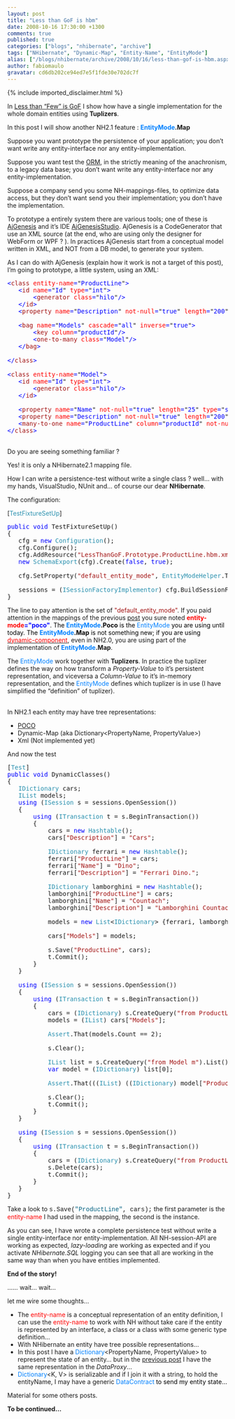 ```yaml
---
layout: post
title: "Less than GoF is hbm"
date: 2008-10-16 17:30:00 +1300
comments: true
published: true
categories: ["blogs", "nhibernate", "archive"]
tags: ["NHibernate", "Dynamic-Map", "Entity-Name", "EntityMode"]
alias: ["/blogs/nhibernate/archive/2008/10/16/less-than-gof-is-hbm.aspx"]
author: fabiomaulo
gravatar: cd6db202ce94ed7e5f1fde30e702dc7f
---
```

{% include imported_disclaimer.html %}
<p>In <a href="/blogs/nhibernate/archive/2008/10/12/less-than-few-is-gof.aspx">Less than &ldquo;Few&rdquo; is GoF</a> I show how have a single implementation for the whole domain entities using <strong>Tuplizers</strong>.</p>
<p>In this post I will show another NH2.1 feature : <strong><span style="color: #0080ff">EntityMode</span>.Map</strong></p>
<p>Suppose you want prototype the persistence of your application; you don&rsquo;t want write any entity-interface nor any entity-implementation.</p>
<p>Suppose you want test the <a href="http://en.wikipedia.org/wiki/Object-relational_mapping">ORM</a>, in the strictly meaning of the anachronism, to a legacy data base; you don&rsquo;t want write any entity-interface nor any entity-implementation.</p>
<p>Suppose a company send you some NH-mappings-files, to optimize data access, but they don&rsquo;t want send you their implementation; you don&rsquo;t have the implementation.</p>
<p>To prototype a entirely system there are various tools; one of these is <a href="http://www.codeplex.com/ajgenesis">AjGenesis</a> and it&rsquo;s IDE <a href="http://www.codeplex.com/ajgenesisstudio">AjGenesisStudio</a>. AjGenesis is a CodeGenerator that use an XML source (at the end, who are using only the designer for WebForm or WPF ? ). In practices AjGenesis start from a conceptual model written in XML, and NOT from a DB model, to generate your system. </p>
<p>As I can do with AjGenesis (explain how it work is not a target of this post), I&rsquo;m going to prototype, a little system, using an XML:</p>
<pre class="code"><span style="color: blue">&lt;</span><span style="color: #a31515">class </span><span style="color: red">entity-name</span><span style="color: blue">=</span>"<span style="color: blue">ProductLine</span>"<span style="color: blue">&gt;<br />   &lt;</span><span style="color: #a31515">id </span><span style="color: red">name</span><span style="color: blue">=</span>"<span style="color: blue">Id</span>" <span style="color: red">type</span><span style="color: blue">=</span>"<span style="color: blue">int</span>"<span style="color: blue">&gt;<br />       &lt;</span><span style="color: #a31515">generator </span><span style="color: red">class</span><span style="color: blue">=</span>"<span style="color: blue">hilo</span>"<span style="color: blue">/&gt;<br />   &lt;/</span><span style="color: #a31515">id</span><span style="color: blue">&gt;<br />   &lt;</span><span style="color: #a31515">property </span><span style="color: red">name</span><span style="color: blue">=</span>"<span style="color: blue">Description</span>" <span style="color: red">not-null</span><span style="color: blue">=</span>"<span style="color: blue">true</span>" <span style="color: red">length</span><span style="color: blue">=</span>"<span style="color: blue">200</span>" <span style="color: red">type</span><span style="color: blue">=</span>"<span style="color: blue">string</span>"<span style="color: blue">/&gt;<br /><br />   &lt;</span><span style="color: #a31515">bag </span><span style="color: red">name</span><span style="color: blue">=</span>"<span style="color: blue">Models</span>" <span style="color: red">cascade</span><span style="color: blue">=</span>"<span style="color: blue">all</span>" <span style="color: red">inverse</span><span style="color: blue">=</span>"<span style="color: blue">true</span>"<span style="color: blue">&gt;<br />       &lt;</span><span style="color: #a31515">key </span><span style="color: red">column</span><span style="color: blue">=</span>"<span style="color: blue">productId</span>"<span style="color: blue">/&gt;<br />       &lt;</span><span style="color: #a31515">one-to-many </span><span style="color: red">class</span><span style="color: blue">=</span>"<span style="color: blue">Model</span>"<span style="color: blue">/&gt;<br />   &lt;/</span><span style="color: #a31515">bag</span><span style="color: blue">&gt;<br /><br />&lt;/</span><span style="color: #a31515">class</span><span style="color: blue">&gt;<br /><br />&lt;</span><span style="color: #a31515">class </span><span style="color: red">entity-name</span><span style="color: blue">=</span>"<span style="color: blue">Model</span>"<span style="color: blue">&gt;<br />   &lt;</span><span style="color: #a31515">id </span><span style="color: red">name</span><span style="color: blue">=</span>"<span style="color: blue">Id</span>" <span style="color: red">type</span><span style="color: blue">=</span>"<span style="color: blue">int</span>"<span style="color: blue">&gt;<br />       &lt;</span><span style="color: #a31515">generator </span><span style="color: red">class</span><span style="color: blue">=</span>"<span style="color: blue">hilo</span>"<span style="color: blue">/&gt;<br />   &lt;/</span><span style="color: #a31515">id</span><span style="color: blue">&gt;<br /><br />   &lt;</span><span style="color: #a31515">property </span><span style="color: red">name</span><span style="color: blue">=</span>"<span style="color: blue">Name</span>" <span style="color: red">not-null</span><span style="color: blue">=</span>"<span style="color: blue">true</span>" <span style="color: red">length</span><span style="color: blue">=</span>"<span style="color: blue">25</span>" <span style="color: red">type</span><span style="color: blue">=</span>"<span style="color: blue">string</span>"<span style="color: blue">/&gt;<br />   &lt;</span><span style="color: #a31515">property </span><span style="color: red">name</span><span style="color: blue">=</span>"<span style="color: blue">Description</span>" <span style="color: red">not-null</span><span style="color: blue">=</span>"<span style="color: blue">true</span>" <span style="color: red">length</span><span style="color: blue">=</span>"<span style="color: blue">200</span>" <span style="color: red">type</span><span style="color: blue">=</span>"<span style="color: blue">string</span>"<span style="color: blue">/&gt;<br />   &lt;</span><span style="color: #a31515">many-to-one </span><span style="color: red">name</span><span style="color: blue">=</span>"<span style="color: blue">ProductLine</span>" <span style="color: red">column</span><span style="color: blue">=</span>"<span style="color: blue">productId</span>" <span style="color: red">not-null</span><span style="color: blue">=</span>"<span style="color: blue">true</span>" <span style="color: red">class</span><span style="color: blue">=</span>"<span style="color: blue">ProductLine</span>"<span style="color: blue">/&gt;<br />&lt;/</span><span style="color: #a31515">class</span><span style="color: blue">&gt;</span></pre>
<p>
<br />Do you are seeing something familiar ? 
</p>
<p>Yes! it is only a NHibernate2.1 mapping file. 
  </p>
<p>How I can write a persistence-test without write a single class ? well&hellip; with my hands, VisualStudio, NUnit and&hellip; of course our dear <strong>NHibernate</strong>. 
  </p>
<p>The configuration:</p>
<p>
[<span style="color: #2b91af">TestFixtureSetUp</span>] 
</p>
<pre class="code"><span style="color: blue">public void </span>TestFixtureSetUp()<br />{<br />   cfg = <span style="color: blue">new </span><span style="color: #2b91af">Configuration</span>();<br />   cfg.Configure();<br />   cfg.AddResource(<span style="color: #a31515">"LessThanGoF.Prototype.ProductLine.hbm.xml"</span>, <span style="color: blue">typeof </span>(<span style="color: #2b91af">PrototypeSystemFixture</span>).Assembly);<br />   <span style="color: blue">new </span><span style="color: #2b91af">SchemaExport</span>(cfg).Create(<span style="color: blue">false</span>, <span style="color: blue">true</span>);<br /><br />   cfg.SetProperty(<span style="color: #a31515">"default_entity_mode"</span>, <span style="color: #2b91af">EntityModeHelper</span>.ToString(<span style="color: #2b91af">EntityMode</span>.Map));<br /><br />   sessions = (<span style="color: #2b91af">ISessionFactoryImplementor</span>) cfg.BuildSessionFactory();<br />}</pre>
<p>
The line to pay attention is the set of <span style="color: #a31515">"default_entity_mode"</span>. If you paid attention in the mappings of the previous <a href="http://fabiomaulo.blogspot.com/2008/10/less-than-few-is-gof.html">post</a> you sure noted <span style="color: #ff0000"><strong>entity-mode</strong></span><span style="color: #0000ff"><strong>="poco"</strong><span style="color: #000000">. The <strong><span style="color: #0080ff">EntityMode</span>.Poco</strong> is the <span style="color: #0080ff">EntityMode</span> you are using until today. The <strong><span style="color: #0080ff">EntityMode</span>.Map</strong> is not something new; if you are using </span></span><a href="/doc/nh/en/index.html#mapping-declaration-component"><span style="color: #ff0000">dynamic-component</span></a>, even in NH2.0, you are using part of the implementation of <strong><span style="color: #0080ff">EntityMode</span>.Map</strong>.</p>
<div>The <span style="color: #0080ff">EntityMode</span> work together with <strong>Tuplizers</strong>. In practice the tuplizer defines the way on how transform a <em>Property-Value</em> to it&rsquo;s persistent representation, and viceversa a <em>Column-Value</em> to it&rsquo;s in-memory representation, and the <span style="color: #0080ff">EntityMode</span> defines which tuplizer is in use (I have simplified the &ldquo;definition&rdquo; of tuplizer).</div>
<p>
<br />In NH2.1 each entity may have tree representations: 
</p>
<ul>
<li><a href="http://en.wikipedia.org/wiki/POCO">POCO</a> 
    <br /></li>
<li>Dynamic-Map (aka Dictionary&lt;PropertyName, PropertyValue&gt;) 
    <br /></li>
<li>Xml (Not implemented yet) 
    <br /></li>
</ul>
<p>
And now the test 
</p>
<pre class="code">[<span style="color: #2b91af">Test</span>]<br /><span style="color: blue">public void </span>DynamicClasses()<br />{<br />   <span style="color: #2b91af">IDictionary </span>cars;<br />   <span style="color: #2b91af">IList </span>models;<br />   <span style="color: blue">using </span>(<span style="color: #2b91af">ISession </span>s = sessions.OpenSession())<br />   {<br />       <span style="color: blue">using </span>(<span style="color: #2b91af">ITransaction </span>t = s.BeginTransaction())<br />       {<br />           cars = <span style="color: blue">new </span><span style="color: #2b91af">Hashtable</span>();<br />           cars[<span style="color: #a31515">"Description"</span>] = <span style="color: #a31515">"Cars"</span>;<br /><br />           <span style="color: #2b91af">IDictionary </span>ferrari = <span style="color: blue">new </span><span style="color: #2b91af">Hashtable</span>();<br />           ferrari[<span style="color: #a31515">"ProductLine"</span>] = cars;<br />           ferrari[<span style="color: #a31515">"Name"</span>] = <span style="color: #a31515">"Dino"</span>;<br />           ferrari[<span style="color: #a31515">"Description"</span>] = <span style="color: #a31515">"Ferrari Dino."</span>;<br /><br />           <span style="color: #2b91af">IDictionary </span>lamborghini = <span style="color: blue">new </span><span style="color: #2b91af">Hashtable</span>();<br />           lamborghini[<span style="color: #a31515">"ProductLine"</span>] = cars;<br />           lamborghini[<span style="color: #a31515">"Name"</span>] = <span style="color: #a31515">"Countach"</span>;<br />           lamborghini[<span style="color: #a31515">"Description"</span>] = <span style="color: #a31515">"Lamborghini Countach"</span>;<br /><br />           models = <span style="color: blue">new </span><span style="color: #2b91af">List</span>&lt;<span style="color: #2b91af">IDictionary</span>&gt; {ferrari, lamborghini};<br /><br />           cars[<span style="color: #a31515">"Models"</span>] = models;<br /><br />           s.Save(<span style="color: #a31515">"ProductLine"</span>, cars);<br />           t.Commit();<br />       }<br />   }<br /><br />   <span style="color: blue">using </span>(<span style="color: #2b91af">ISession </span>s = sessions.OpenSession())<br />   {<br />       <span style="color: blue">using </span>(<span style="color: #2b91af">ITransaction </span>t = s.BeginTransaction())<br />       {<br />           cars = (<span style="color: #2b91af">IDictionary</span>) s.CreateQuery(<span style="color: #a31515">"from ProductLine pl order by pl.Description"</span>).UniqueResult();<br />           models = (<span style="color: #2b91af">IList</span>) cars[<span style="color: #a31515">"Models"</span>];<br /><br />           <span style="color: #2b91af">Assert</span>.That(models.Count == 2);<br /><br />           s.Clear();<br /><br />           <span style="color: #2b91af">IList </span>list = s.CreateQuery(<span style="color: #a31515">"from Model m"</span>).List();<br />           <span style="color: blue">var </span>model = (<span style="color: #2b91af">IDictionary</span>) list[0];<br /><br />           <span style="color: #2b91af">Assert</span>.That(((<span style="color: #2b91af">IList</span>) ((<span style="color: #2b91af">IDictionary</span>) model[<span style="color: #a31515">"ProductLine"</span>])[<span style="color: #a31515">"Models"</span>]).Contains(model));<br /><br />           s.Clear();<br />           t.Commit();<br />       }<br />   }<br /><br />   <span style="color: blue">using </span>(<span style="color: #2b91af">ISession </span>s = sessions.OpenSession())<br />   {<br />       <span style="color: blue">using </span>(<span style="color: #2b91af">ITransaction </span>t = s.BeginTransaction())<br />       {<br />           cars = (<span style="color: #2b91af">IDictionary</span>) s.CreateQuery(<span style="color: #a31515">"from ProductLine pl order by pl.Description"</span>).UniqueResult();<br />           s.Delete(cars);<br />           t.Commit();<br />       }<br />   }<br />}</pre>
<p>
Take a look to <span style="font-family: courier new">s.Save(<span style="color: #006080">"ProductLine"</span>, cars);</span> the first parameter is the <span style="color: #ff0000">entity-name</span> I had used in the mapping, the second is the instance. 
</p>
<p>As you can see, I have wrote a complete persistence test without write a single entity-interface nor entity-implementation. All NH-session-API are working as expected, <em>lazy-loading</em> are working as expected and if you activate <em>NHibernate.SQL</em> logging you can see that all are working in the same way than when you have entities implemented. 
  </p>
<p><strong>End of the story!</strong> 
  </p>
<p>&hellip;&hellip; wait&hellip; wait&hellip;</p>
<p>let me wire some thoughts&hellip; 
  </p>
<ul>
<li>The <span style="color: #ff0000">entity-name</span> is a conceptual representation of an entity definition, I can use the <span style="color: #ff0000">entity-name</span> to work with NH without take care if the entity is represented by an interface, a class or a class with some generic type definition&hellip; 
    <br /></li>
<li>With NHibernate an entity have tree possible representations&hellip; 
    <br /></li>
<li>In this post I have a <span style="color: #0080ff">Dictionary</span>&lt;PropertyName, PropertyValue&gt; to represent the state of an entity&hellip; but in the <a href="/blogs/nhibernate/archive/2008/10/12/less-than-few-is-gof.aspx">previous post</a> I have the same representation in the <em>DataProxy</em>&hellip; 
    <br /></li>
<li><span style="color: #0080ff">Dictionary</span>&lt;K, V&gt; is serializable and if I join it with a string, to hold the entityName, I may have a generic <span style="color: #0080ff">DataContract</span><span style="color: #000000"> to send my entity state&hellip;</span> 
    <br /></li>
</ul>
<p>Material for some others posts. 
  </p>
<p><strong>To be continued&hellip;</strong></p>
